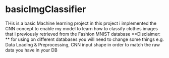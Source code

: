 # basicImgClassifier
THis is a basic Machine learning project in this project i implemented the CNN concept to enable my model
to learn how to classify clothes images that i previously retrieved from the Fashion MNIST database
**Disclaimer:
**
for using on different databases you will need to change some things e.g.  Data Loading & Preprocessing, CNN input shape
in order to match the raw data you have in your DB
